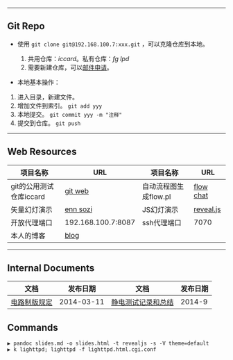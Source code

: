 <head>
<title>git repo</title>
<meta http-equiv="content-type" content="text/html; charset=UTF-8">
<link href="mkd.css" rel="stylesheet" type="text/css">
</head>

---
## Git Repo

- 使用 `git clone git@192.168.100.7:xxx.git` ，可以克隆仓库到本地。

	1. 共用仓库：*iccard*。私有仓库：*fg* *lpd*
	2. 需要新建仓库，可以[邮件申请](mailto:eexpress@139.com)。 

- 本地基本操作：

 1. 进入目录，新建文件。
 1. 增加文件到索引。 `git add yyy`
 1. 本地提交。 `git commit yyy -m "注释"`
 1. 提交到仓库。 `git push`

---

## Web Resources

项目名称|URL|项目名称|URL
--|---|--|---
git的公用测试仓库iccard|[git web](http://127.0.0.1:1234)|自动流程图生成flow.pl|[flow chat](upload.html)
矢量幻灯演示|[enn sozi](enn新奥sozi.svg)|JS幻灯演示|[reveal.js](slides.html)
开放代理端口|192.168.100.7:8087|ssh代理端口|7070
本人的博客|[blog](http://eexpress.github.io)||

---
## Internal Documents

文档|发布日期|文档|发布日期
--|--|--|--
[电路制版规定](电路制版规定.mkd.html)|2014-03-11|[静电测试记录和总结](静电测试.mkd.html)|2014-9 

## Commands

	▶ pandoc slides.md -o slides.html -t revealjs -s -V theme=default
	▶ k lighttpd; lighttpd -f lighttpd.html.cgi.conf

